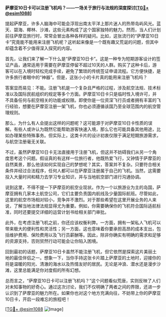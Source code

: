 **萨摩亚10日卡可以注册飞机吗？——一场关于旅行与法规的深度探讨[[TG💪+ @esim1088](https://t.me/s/esim1088)]**

提起萨摩亚，许多人脑海中可能会浮现出南太平洋上那片迷人的热带岛屿风光。蓝天、碧海、椰林、沙滩，这些元素构成了这个国家独特的魅力。然而，当人们计划前往萨摩亚旅行时，常常会冒出各种各样的疑问。比如，这张流行的“萨摩亚10日卡”究竟能不能用来注册飞机呢？这听起来像是一个既有趣又荒诞的问题，但其中却蕴含着不少值得深入探究的内容。

首先，让我们来了解一下什么是“萨摩亚10日卡”。这是一种专为短期游客设计的签证产品，通常适用于需要在萨摩亚停留不超过10天的人群。购买了这种卡后，游客可以在入境时轻松完成手续，避免了繁琐的传统签证申请流程。它方便快捷，是许多旅行者眼中的“神器”。但是，这张小小的卡片真的能用来注册飞机吗？

答案显而易见：不能。注册飞机是一个复杂且严格的过程，涉及航空法规、技术标准以及国际民航组织的规定等多个方面。萨摩亚10日卡只是临时性入境许可，并不具备任何与航空相关的功能或权限。即使你是一位资深飞行员或者拥有丰富的飞行经验，想要在萨摩亚注册一架飞机，你也必须遵循该国乃至全球范围内的航空管理规则。

那么，为什么有人会提出这样的问题呢？这可能源于对萨摩亚10日卡性质的误解。有些人或许认为既然它能帮助游客快速入境，那么它也可能具备其他用途，比如办理某些特殊事务。但实际上，这类卡片的设计初衷仅限于满足短期旅游需求，与航空注册毫无关联。

不过，虽然萨摩亚10日卡无法直接用于注册飞机，但这并不妨碍我们从另一个角度思考这个问题。假设真的有这样一位旅行者，他既热爱飞行，又钟情于萨摩亚的自然美景，那么他该如何实现自己的梦想呢？其实，答案并不复杂。只要符合相关条件并经过合法程序，任何人都可以在萨摩亚注册属于自己的飞机。当然，这需要投入大量时间和精力去学习专业知识，并与当地航空部门进行沟通协调。

说到这里，不得不提一下萨摩亚的航空业现状。作为一个以旅游业为主的岛国，萨摩亚拥有几家本土航空公司，它们主要负责国内航线及少量国际航班。尽管如此，这里的航空市场相对较小，竞争并不激烈。对于那些希望在这里开展业务的人来说，了解当地法律法规显得尤为重要。例如，你需要确保你的飞机符合国际适航标准，同时还要提交详细的运营计划书给相关部门审批。

此外，在考虑注册飞机之前，你还应该权衡利弊。一方面，拥有一架私人飞机可以带来极大的便利性和灵活性；另一方面，这也意味着你要承担高昂的成本支出，包括维护费用、保险费用以及飞行员薪酬等。因此，除非你确实有明确的需求和足够的资源支持，否则贸然行动可能会让你陷入困境。

回到最初的话题，萨摩亚10日卡虽然不能注册飞机，但它依然是探索这片美丽土地的最佳伴侣之一。想象一下，当你手持这张卡片踏上萨摩亚的土地时，迎接你的将是温暖的阳光、清澈的海水以及热情友好的居民。无论是冲浪、潜水还是漫步沙滩，这里总能满足你对度假的所有幻想。

总而言之，“萨摩亚10日卡可以注册飞机吗？”这个问题看似荒唐，实则反映了人们对未知事物的好奇心。通过这次讨论，我们不仅明确了两者之间的界限，还进一步认识到了萨摩亚的魅力所在。如果你也对这个地方充满向往，不妨带上你的萨摩亚10日卡，开启一段难忘的旅程吧！

[[TG💪+ @esim1088](https://t.me/s/esim1088) ![Image](https://i.postimg.cc/4NQfJmqS/Snipaste-2025-05-13-00-14-12.png)]